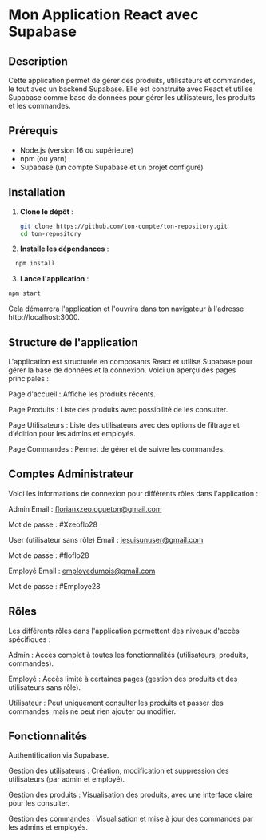 # Mon Application React avec Supabase

## Description

Cette application permet de gérer des produits, utilisateurs et commandes, le tout avec un backend Supabase. Elle est construite avec React et utilise Supabase comme base de données pour gérer les utilisateurs, les produits et les commandes.

## Prérequis

- Node.js (version 16 ou supérieure)
- npm (ou yarn)
- Supabase (un compte Supabase et un projet configuré)

## Installation

1. **Clone le dépôt** :

   ```bash
   git clone https://github.com/ton-compte/ton-repository.git
   cd ton-repository
   ```
2. **Installe les dépendances** :
```bash
  npm install
```

3. **Lance l'application** :
```bash
npm start
```
Cela démarrera l'application et l'ouvrira dans ton navigateur à l'adresse http://localhost:3000.

## Structure de l'application
L'application est structurée en composants React et utilise Supabase pour gérer la base de données et la connexion. Voici un aperçu des pages principales :

Page d'accueil : Affiche les produits récents.

Page Produits : Liste des produits avec possibilité de les consulter.

Page Utilisateurs : Liste des utilisateurs avec des options de filtrage et d'édition pour les admins et employés.

Page Commandes : Permet de gérer et de suivre les commandes.

## Comptes Administrateur
Voici les informations de connexion pour différents rôles dans l'application :

Admin
Email : florianxzeo.ogueton@gmail.com

Mot de passe : #Xzeoflo28

User (utilisateur sans rôle)
Email : jesuisunuser@gmail.com

Mot de passe : #floflo28

Employé
Email : employedumois@gmail.com

Mot de passe : #Employe28

## Rôles
Les différents rôles dans l'application permettent des niveaux d'accès spécifiques :

Admin : Accès complet à toutes les fonctionnalités (utilisateurs, produits, commandes).

Employé : Accès limité à certaines pages (gestion des produits et des utilisateurs sans rôle).

Utilisateur : Peut uniquement consulter les produits et passer des commandes, mais ne peut rien ajouter ou modifier.

## Fonctionnalités
Authentification via Supabase.

Gestion des utilisateurs : Création, modification et suppression des utilisateurs (par admin et employé).

Gestion des produits : Visualisation des produits, avec une interface claire pour les consulter.

Gestion des commandes : Visualisation et mise à jour des commandes par les admins et employés.
